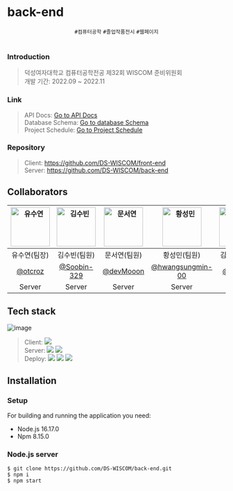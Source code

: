 # back-end

<div align="center">
	

 `#컴퓨터공학` `#졸업작품전시` `#웹페이지` <br /> <br />

</div>

### Introduction
> 덕성여자대학교 컴퓨터공학전공 제32회 WISCOM 준비위원회 <br />
> 개발 기간: 2022.09 ~ 2022.11

### Link
> API Docs: [Go to API Docs](https://docs.google.com/document/d/1JNSrcr8vEtM28b-h0Dh8HaxdhA0b0Cw4YvTm-5DmklQ/edit?usp=sharing) <br />
> Database Schema: [Go to database Schema](https://docs.google.com/spreadsheets/d/1kSaW0iXCLeCUiVIjCW-EiuNfQNDf-lW7YmRoWJ_vcPU/edit?usp=sharing) <br />
> Project Schedule: [Go to Project Schedule](https://docs.google.com/spreadsheets/d/1FqNHh21UK2qOcdRUILek9k_e1_vCMe_fxFwFhi6o1SY/edit?usp=sharing) 


### Repository
> Client: https://github.com/DS-WISCOM/front-end <br />
> Server: https://github.com/DS-WISCOM/back-end <br/>

## Collaborators

| <img src="https://avatars.githubusercontent.com/u/79989242?s=96&v=4" width=90px alt="유수연"/>  | <img src="https://avatars.githubusercontent.com/u/81364415?v=4" width=90px alt="김수빈"/>  | <img src="https://avatars.githubusercontent.com/u/86946928?v=4" width=90px alt="문서연"/>  | <img src="https://avatars.githubusercontent.com/u/89893533?v=4" width=90px alt="황성민"/>  | <img src="https://avatars.githubusercontent.com/u/101329092?v=4" width=90px alt="김가빈"/> |
| :-----: | :-----: | :-----: | :-----: | :-----: |
| 유수연(팀장) | 김수빈(팀원)  | 문서연(팀원) | 황성민(팀원) | 김가빈(팀원) |
| [@otcroz](https://github.com/otcroz) | [@Soobin-329](https://github.com/Soobin-329)  | [@devMooon](https://github.com/devMooon) | [@hwangsungmin-00](https://github.com/hwangsungmin-00) | [@kbannie](https://github.com/kbannie) |
|Server|Server|Server|Server|Server| 

## Tech stack

![image](https://github.com/DS-WISCOM/back-end/assets/79989242/37f8b5b2-ed9a-4e3c-a54f-86bc092ce783)

> Client: <img src="https://img.shields.io/badge/React-61DAFB?style=flat-square&logo=React&logoColor=black"/> <br />
> Server: <img src="https://img.shields.io/badge/Node.js-339933?style=flat-square&logo=nodedotjs&logoColor=black"/> <img src="https://img.shields.io/badge/MongoDB-47A248?style=flat-square&logo=mongodb&logoColor=black"/> <br />
> Deploy: <img src="https://img.shields.io/badge/Amazon EC2-FF9900?style=flat-square&logo=amazonec2&logoColor=white"/> <img src="https://img.shields.io/badge/pm2-2B037A?style=flat-square&logo=pm2&logoColor=white"/> <img src="https://img.shields.io/badge/nginx-009639?style=flat-square&logo=nginx&logoColor=white"/> <br />

## Installation

### Setup
For building and running the application you need:
- Node.js 16.17.0
- Npm 8.15.0

### Node.js server
```
$ git clone https://github.com/DS-WISCOM/back-end.git
$ npm i
$ npm start
```
